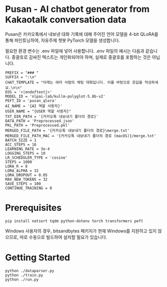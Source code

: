 # Pusan - AI chatbot generator from Kakaotalk conversation data

Pusan은 카카오톡에서 내보낸 대화 기록에 대해 주어진 언어 모델을 4-bit QLoRA를 통해 파인튜닝하여, 자유주제 챗봇 PyTorch 모델을 생성합니다.

필요한 환경 변수는 .env 파일에 넣어 사용합니다. .env 파일의 예시는 다음과 같습니다. 중괄호로 감싸진 텍스트는 개인화되어야 하며, 실제로 중괄호를 포함하는 것은 아닙니다.
```
PREFIX = "### "
SUFFIX = ":\n"
CHAT_TEMPLATE = "아래는 여러 사람의 채팅 대화입니다. 이를 바탕으로 응답을 작성하세요.\n\n"
EOS = '<|endoftext|>'
MODEL_ID = 'nlpai-lab/kullm-polyglot-5.8b-v2'
PEFT_ID = 'pusan_qlora'
AI_NAME = '{AI 역할 사용자}'
USER_NAME = "{USER 역할 사용자}"
TXT_DIR_PATH = '{카카오톡 내보내기 폴더의 경로}'
DATA_PATH = 'Preprocessed.json'
PKL_PATH = 'Preprocessed.pkl'
MERGED_FILE_PATH = '{카카오톡 내보내기 폴더의 경로}\merge.txt'
MERGED_FILE_PATH_MAC = '{카카오톡 내보내기 폴더의 경로 (macOS)}/merge.txt'
BATCH_SIZE = 1
ACC_STEPS = 16
LEARNING_RATE = 3e-4
LOGGING_STEPS = 10
LR_SCHEDULER_TYPE = 'cosine'
STEPS = 1000
LORA_R = 8
LORA_ALPHA = 32
LORA_DROPOUT = 0.05
MAX_NEW_TOKENS = 32
SAVE_STEPS = 100
CONTINUE_TRAINING = 0
```

# Prerequisites
```
pip install natsort tqdm python-dotenv torch transformers peft
```
Windows 사용자의 경우, bitsandbytes 패키지가 현재 Windows를 지원하고 있지 않으므로, 따로 수동으로 빌드하여 설치할 필요가 있습니다.

# Getting Started
```
python ./dataparser.py
python ./train.py
python ./run.py
```

